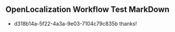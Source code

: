 ## OpenLocalization Workflow Test MarkDown
* d318b14a-5f22-4a3a-9e03-7104c79c835b 
thanks!<!--HONumber=Mar16_HO2-->
